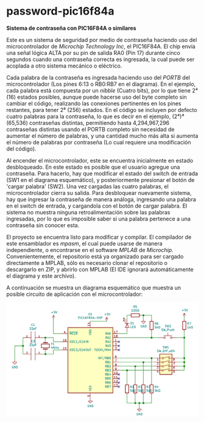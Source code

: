 # password-pic16f84a
**Sistema de contraseña con PIC16F84A o similares**

Este es un sistema de seguridad por medio de contraseña haciendo uso del microcontrolador de *Microchip Technology Inc*, el PIC16F84A. El chip envía una señal lógica ALTA por su pin de salida RA0 (Pin 17) durante cinco segundos cuando una contraseña correcta es ingresada, la cual puede ser acoplada a otro sistema mecánico o eléctrico.

Cada palabra de la contraseña es ingresada haciendo uso del *PORTB* del microcontrolador (Los pines 6:13 o RB0:RB7 en el diagrama). En el ejemplo, cada palabra está compuesta por un *nibble* (Cuatro bits), por lo que tiene 2⁴ (16) estados posibles, aunque puede hacerse uso del byte completo sin cambiar el código, realizando las conexiones pertinentes en los pines restantes, para tener 2⁸ (256) estados. En el código se incluyen por defecto cuatro palabras para la contraseña, lo que es decir en el ejemplo, (2⁴)⁴ (65,536) contraseñas distintas, permitiendo hasta 4,294,967,296 contraseñas distintas usando el PORTB completo sin necesidad de aumentar el número de palabras, y una cantidad mucho más alta si aumenta el número de palabras por contraseña (Lo cual requiere una modificación del código).

Al encender el microcontrolador, este se encuentra inicialmente en estado desbloqueado. En este estado es posible que el usuario agregue una contraseña. Para hacerlo, hay que modificar el estado del switch de entrada (SW1 en el diagrama esquemático), y posteriormente presionar el botón de 'cargar palabra' (SW2). Una vez cargadas las cuatro palabras, el microcontrolador cierra su salida. Para desbloquear nuevamente sistema, hay que ingresar la contraseña de manera análoga, ingresando una palabra en el switch de entrada, y cargandola con el botón de cargar palabra. El sistema no muestra ninguna retroalimentación sobre las palabras ingresadas, por lo que es imposible saber si una palabra pertenece a una contraseña sin conocer esta.

El proyecto se encuentra listo para modificar y compilar. El compilador de este ensamblador es *mpasm*, el cual puede usarse de manera independiente, o encontrarse en el software *MPLAB* de *Microchip*. Convenientemente, el repositorio está ya organizado para ser cargado directamente a MPLAB, sólo es necesario clonar el repositorio o descargarlo en ZIP, y abrirlo con MPLAB (El IDE ignorará automáticamente el diagrama y este archivo).

A continuación se muestra un diagrama esquemático que muestra un posible circuito de aplicación con el microcontrolador:

![Esquema](Esq.png)

